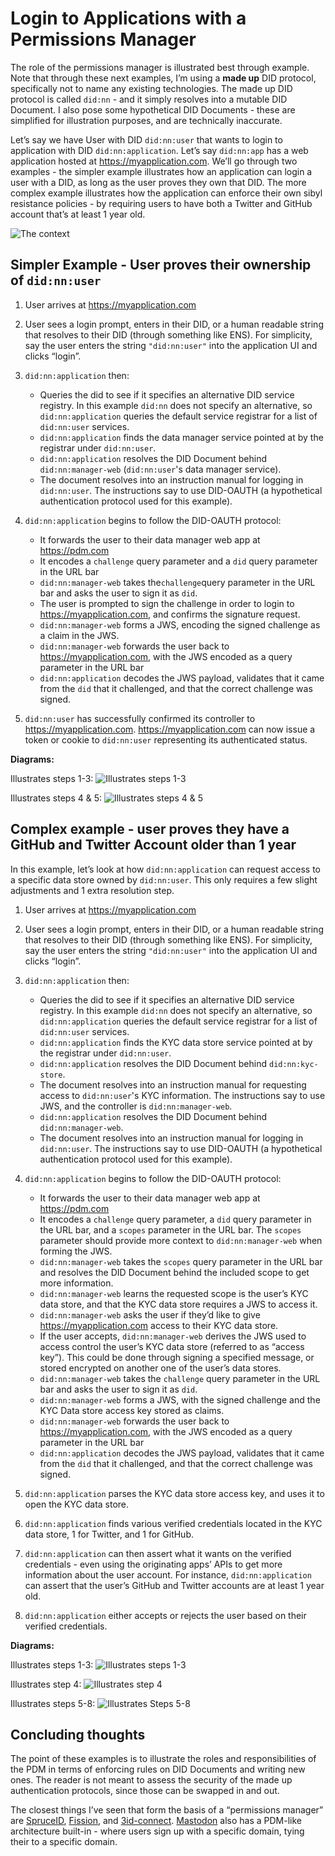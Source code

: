 # Login to Applications with a Permissions Manager

The role of the permissions manager is illustrated best through example. Note that through these next examples, I’m using a **made up** DID protocol, specifically not to name any existing technologies. The made up DID protocol is called `did:nn` - and it simply resolves into a mutable DID Document. I also pose some hypothetical DID Documents - these are simplified for illustration purposes, and are technically inaccurate.

Let’s say we have User with DID `did:nn:user` that wants to login to application with DID `did:nn:application`. Let’s say `did:nn:app` has a web application hosted at https://myapplication.com. We’ll go through two examples - the simpler example illustrates how an application can login a user with a DID, as long as the user proves they own that DID. The more complex example illustrates how the application can enforce their own sibyl resistance policies - by requiring users to have both a Twitter and GitHub account that’s at least 1 year old.

![The context](./_DIAGRAMS/diagram_11.png)

## Simpler Example - User proves their ownership of `did:nn:user`

1.  User arrives at https://myapplication.com
2.  User sees a login prompt, enters in their DID, or a human readable string that resolves to their DID (through something like ENS). For simplicity, say the user enters the string `"did:nn:user"` into the application UI and clicks “login”.
3.  `did:nn:application` then:

    - Queries the did to see if it specifies an alternative DID service registry. In this example `did:nn` does not specify an alternative, so `did:nn:application` queries the default service registrar for a list of `did:nn:user` services.
    - `did:nn:application` finds the data manager service pointed at by the registrar under `did:nn:user`.
    - `did:nn:application` resolves the DID Document behind `did:nn:manager-web` (`did:nn:user`'s data manager service).
    - The document resolves into an instruction manual for logging in `did:nn:user`. The instructions say to use DID-OAUTH (a hypothetical authentication protocol used for this example).

4.  `did:nn:application` begins to follow the DID-OAUTH protocol:

    - It forwards the user to their data manager web app at https://pdm.com
    - It encodes a `challenge` query parameter and a `did` query parameter in the URL bar
    - `did:nn:manager-web` takes the`challenge`query parameter in the URL bar and asks the user to sign it as `did`.
    - The user is prompted to sign the challenge in order to login to https://myapplication.com, and confirms the signature request.
    - `did:nn:manager-web` forms a JWS, encoding the signed challenge as a claim in the JWS.
    - `did:nn:manager-web` forwards the user back to https://myapplication.com, with the JWS encoded as a query parameter in the URL bar
    - `did:nn:application` decodes the JWS payload, validates that it came from the `did` that it challenged, and that the correct challenge was signed.

5.  `did:nn:user` has successfully confirmed its controller to https://myapplication.com. https://myapplication.com can now issue a token or cookie to `did:nn:user` representing its authenticated status.

**Diagrams:**

Illustrates steps 1-3:
![Illustrates steps 1-3](./_DIAGRAMS/diagram_12.png)

Illustrates steps 4 & 5:
![Illustrates steps 4 & 5](./_DIAGRAMS/diagram_13.png)

## Complex example - user proves they have a GitHub and Twitter Account older than 1 year

In this example, let’s look at how `did:nn:application` can request access to a specific data store owned by `did:nn:user`. This only requires a few slight adjustments and 1 extra resolution step.

1.  User arrives at https://myapplication.com
2.  User sees a login prompt, enters in their DID, or a human readable string that resolves to their DID (through something like ENS). For simplicity, say the user enters the string `"did:nn:user"` into the application UI and clicks “login”.
3.  `did:nn:application` then:

    - Queries the did to see if it specifies an alternative DID service registry. In this example `did:nn` does not specify an alternative, so `did:nn:application` queries the default service registrar for a list of `did:nn:user` services.
    - `did:nn:application` finds the KYC data store service pointed at by the registrar under `did:nn:user`.
    - `did:nn:application` resolves the DID Document behind `did:nn:kyc-store`.
    - The document resolves into an instruction manual for requesting access to `did:nn:user`'s KYC information. The instructions say to use JWS, and the controller is `did:nn:manager-web`.
    - `did:nn:application` resolves the DID Document behind `did:nn:manager-web`.
    - The document resolves into an instruction manual for logging in `did:nn:user`. The instructions say to use DID-OAUTH (a hypothetical authentication protocol used for this example).

4.  `did:nn:application` begins to follow the DID-OAUTH protocol:

    - It forwards the user to their data manager web app at https://pdm.com
    - It encodes a `challenge` query parameter, a `did` query parameter in the URL bar, and a `scopes` parameter in the URL bar. The `scopes` parameter should provide more context to `did:nn:manager-web` when forming the JWS.
    - `did:nn:manager-web` takes the `scopes` query parameter in the URL bar and resolves the DID Document behind the included scope to get more information.
    - `did:nn:manager-web` learns the requested scope is the user’s KYC data store, and that the KYC data store requires a JWS to access it.
    - `did:nn:manager-web` asks the user if they’d like to give https://myapplication.com access to their KYC data store.
    - If the user accepts, `did:nn:manager-web` derives the JWS used to access control the user’s KYC data store (referred to as “access key”). This could be done through signing a specified message, or stored encrypted on another one of the user’s data stores.
    - `did:nn:manager-web` takes the `challenge` query parameter in the URL bar and asks the user to sign it as `did`.
    - `did:nn:manager-web` forms a JWS, with the signed challenge and the KYC Data store access key stored as claims.
    - `did:nn:manager-web` forwards the user back to https://myapplication.com, with the JWS encoded as a query parameter in the URL bar
    - `did:nn:application` decodes the JWS payload, validates that it came from the `did` that it challenged, and that the correct challenge was signed.

5.  `did:nn:application` parses the KYC data store access key, and uses it to open the KYC data store.

6.  `did:nn:application` finds various verified credentials located in the KYC data store, 1 for Twitter, and 1 for GitHub.
7.  `did:nn:application` can then assert what it wants on the verified credentials - even using the originating apps’ APIs to get more information about the user account. For instance, `did:nn:application` can assert that the user’s GitHub and Twitter accounts are at least 1 year old.
8.  `did:nn:application` either accepts or rejects the user based on their verified credentials.

**Diagrams:**

Illustrates steps 1-3:
![Illustrates steps 1-3](./_DIAGRAMS/diagram_14.png)

Illustrates step 4:
![Illustrates step 4](./_DIAGRAMS/diagram_15.png)

Illustrates steps 5-8:
![Illustrates Steps 5-8](./_DIAGRAMS/diagram_16.png)

## Concluding thoughts

The point of these examples is to illustrate the roles and responsibilities of the PDM in terms of enforcing rules on DID Documents and writing new ones. The reader is not meant to assess the security of the made up authentication protocols, since those can be swapped in and out.

The closest things I’ve seen that form the basis of a “permissions manager” are [SpruceID](https://spruceid.dev/docs/credible/), [Fission](https://auth.fission.codes/), and [3id-connect](https://github.com/ceramicstudio/3id-connect). [Mastodon](https://docs.joinmastodon.org/user/signup/) also has a PDM-like architecture built-in - where users sign up with a specific domain, tying their to a specific domain.
